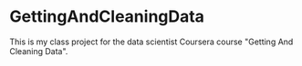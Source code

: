 GettingAndCleaningData
======================

This is my class project for the data scientist Coursera course "Getting And Cleaning Data".
